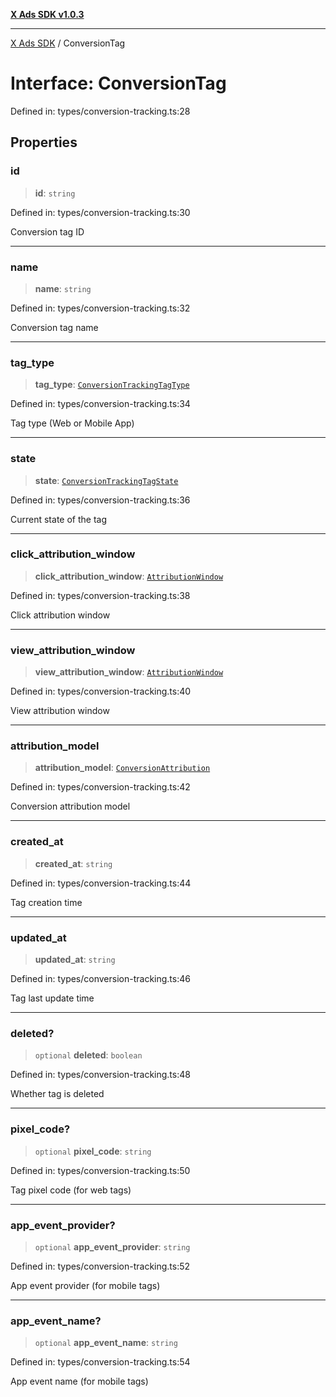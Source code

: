 [**X Ads SDK v1.0.3**](../README.md)

***

[X Ads SDK](../globals.md) / ConversionTag

# Interface: ConversionTag

Defined in: types/conversion-tracking.ts:28

## Properties

### id

> **id**: `string`

Defined in: types/conversion-tracking.ts:30

Conversion tag ID

***

### name

> **name**: `string`

Defined in: types/conversion-tracking.ts:32

Conversion tag name

***

### tag\_type

> **tag\_type**: [`ConversionTrackingTagType`](../enumerations/ConversionTrackingTagType.md)

Defined in: types/conversion-tracking.ts:34

Tag type (Web or Mobile App)

***

### state

> **state**: [`ConversionTrackingTagState`](../enumerations/ConversionTrackingTagState.md)

Defined in: types/conversion-tracking.ts:36

Current state of the tag

***

### click\_attribution\_window

> **click\_attribution\_window**: [`AttributionWindow`](../enumerations/AttributionWindow.md)

Defined in: types/conversion-tracking.ts:38

Click attribution window

***

### view\_attribution\_window

> **view\_attribution\_window**: [`AttributionWindow`](../enumerations/AttributionWindow.md)

Defined in: types/conversion-tracking.ts:40

View attribution window

***

### attribution\_model

> **attribution\_model**: [`ConversionAttribution`](../enumerations/ConversionAttribution.md)

Defined in: types/conversion-tracking.ts:42

Conversion attribution model

***

### created\_at

> **created\_at**: `string`

Defined in: types/conversion-tracking.ts:44

Tag creation time

***

### updated\_at

> **updated\_at**: `string`

Defined in: types/conversion-tracking.ts:46

Tag last update time

***

### deleted?

> `optional` **deleted**: `boolean`

Defined in: types/conversion-tracking.ts:48

Whether tag is deleted

***

### pixel\_code?

> `optional` **pixel\_code**: `string`

Defined in: types/conversion-tracking.ts:50

Tag pixel code (for web tags)

***

### app\_event\_provider?

> `optional` **app\_event\_provider**: `string`

Defined in: types/conversion-tracking.ts:52

App event provider (for mobile tags)

***

### app\_event\_name?

> `optional` **app\_event\_name**: `string`

Defined in: types/conversion-tracking.ts:54

App event name (for mobile tags)
